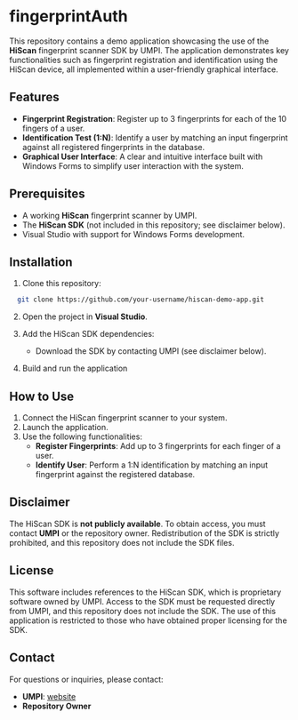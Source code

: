 # fingerprintAuth

This repository contains a demo application showcasing the use of the **HiScan** fingerprint scanner SDK by UMPI. The application demonstrates key functionalities such as fingerprint registration and identification using the HiScan device, all implemented within a user-friendly graphical interface.

## Features

- **Fingerprint Registration**: Register up to 3 fingerprints for each of the 10 fingers of a user.  
- **Identification Test (1:N)**: Identify a user by matching an input fingerprint against all registered fingerprints in the database.  
- **Graphical User Interface**: A clear and intuitive interface built with Windows Forms to simplify user interaction with the system.

## Prerequisites

- A working **HiScan** fingerprint scanner by UMPI.
- The **HiScan SDK** (not included in this repository; see disclaimer below).
- Visual Studio with support for Windows Forms development.

## Installation

1. Clone this repository:

 ```bash
   git clone https://github.com/your-username/hiscan-demo-app.git
```

2. Open the project in **Visual Studio**.

3. Add the HiScan SDK dependencies:
   - Download the SDK by contacting UMPI (see disclaimer below).

4. Build and run the application

## How to Use

1. Connect the HiScan fingerprint scanner to your system.
2. Launch the application.
3. Use the following functionalities:
   - **Register Fingerprints**: Add up to 3 fingerprints for each finger of a user.
   - **Identify User**: Perform a 1:N identification by matching an input fingerprint against the registered database.

## Disclaimer

The HiScan SDK is **not publicly available**. To obtain access, you must contact **UMPI** or the repository owner. Redistribution of the SDK is strictly prohibited, and this repository does not include the SDK files.

## License

This software includes references to the HiScan SDK, which is proprietary software owned by UMPI. Access to the SDK must be requested directly from UMPI, and this repository does not include the SDK. The use of this application is restricted to those who have obtained proper licensing for the SDK.


## Contact

For questions or inquiries, please contact:

- **UMPI**: [website](https://www.umpi.it/biometrika/)
- **Repository Owner**
